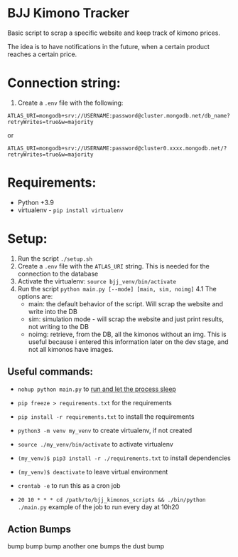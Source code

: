 # BJJ Kimono Tracker

Basic script to scrap a specific website and keep track of kimono prices.

The idea is to have notifications in the future, when a certain product reaches a certain price.

# Connection string:

1. Create a `.env` file with the following:

`ATLAS_URI=mongodb+srv://USERNAME:password@cluster.mongodb.net/db_name?retryWrites=true&w=majority`

or

`ATLAS_URI=mongodb+srv://USERNAME:password@cluster0.xxxx.mongodb.net/?retryWrites=true&w=majority`

# Requirements:

- Python +3.9
- virtualenv - `pip install virtualenv`

# Setup:

1. Run the script `./setup.sh`
2. Create a `.env` file with the `ATLAS_URI` string. This is needed for the connection to the database
3. Activate the virtualenv: `source bjj_venv/bin/activate`
4. Run the script `python main.py [--mode] [main, sim, noimg]`
   4.1 The options are:
   - main: the default behavior of the script. Will scrap the website and write into the DB
   - sim: simulation mode - will scrap the website and just print results, not writing to the DB
   - noimg: retrieve, from the DB, all the kimonos without an img. This is useful because i entered this information later on the dev stage, and not all kimonos have images.

## Useful commands:

- `nohup python main.py` to [run and let the process sleep](https://stackoverflow.com/questions/2975624/how-to-run-a-script-in-the-background-even-after-i-logout-ssh)

- `pip freeze > requirements.txt` for the requirements

- `pip install -r requirements.txt` to install the requirements

- `python3 -m venv my_venv` to create virtualenv, if not created

- `source ./my_venv/bin/activate` to activate virtualenv

- `(my_venv)$ pip3 install -r ./requirements.txt` to install dependencies

- `(my_venv)$ deactivate` to leave virtual environment

- `crontab -e` to run this as a cron job

- `20 10 * * * cd /path/to/bjj_kimonos_scripts && ./bin/python ./main.py` example of the job to run every day at 10h20

## Action Bumps
bump
bump
bump
another one bumps the dust
bump
